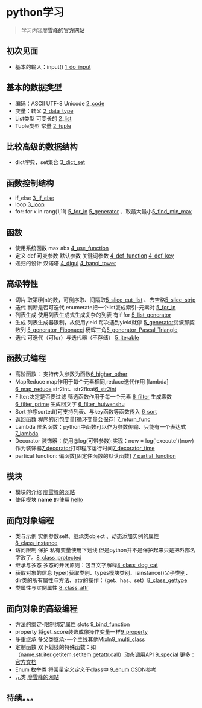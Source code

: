 # python学习
>学习内容[廖雪峰的官方网站](https://www.liaoxuefeng.com/)

## 初次见面
* 基本的输入：input() [1_do_input](https://github.com/scutpaul/skill/blob/master/python/1_do_input.py)


## 基本的数据类型
* 编码：ASCII UTF-8 Unicode [2_code](https://github.com/scutpaul/skill/blob/master/python/2_code.py)
* 变量：转义 [2_data_type](https://github.com/scutpaul/skill/blob/master/python/2_data_type.py)
* List类型 可变长的 [2_list](https://github.com/scutpaul/skill/blob/master/python/2_list.py)
* Tuple类型 常量
[2_tuple](https://github.com/scutpaul/skill/blob/master/python/2_tuple.py)

## 比较高级的数据结构
* dict字典，set集合 [3_dict_set](https://github.com/scutpaul/skill/blob/master/python/3_dict_set.py)


## 函数控制结构
* if_else [3_if_else](https://github.com/scutpaul/skill/blob/master/python/3_if_else.py)
* loop [3_loop](https://github.com/scutpaul/skill/blob/master/python/3_loop.py)
* for: for x in rang(1,11)
[5_for_in](https://github.com/scutpaul/skill/blob/master/python/5_for_in.py)
[5_generator](https://github.com/scutpaul/skill/blob/master/python/5_generator.py)
、取最大最小[5_find_min_max](https://github.com/scutpaul/skill/blob/master/python/5_find_min_max.py)


## 函数
* 使用系统函数 max abs [4_use_function](https://github.com/scutpaul/skill/blob/master/python/4_use_function.py)
* 定义 def 可变参数 默认参数 关键词参数  [4_def_function](https://github.com/scutpaul/skill/blob/master/python/4_def_function.py)
[4_def_key](https://github.com/scutpaul/skill/blob/master/python/4_def_key.py)
* 递归的设计 汉诺塔
[4_digui](https://github.com/scutpaul/skill/blob/master/python/4_digui.py.py)
[4_hanoi_tower](https://github.com/scutpaul/skill/blob/master/python/4_hanoi_tower.py)

## 高级特性
* 切片 取第i到n的数，可倒序取、间隔取[5_slice_cut_list](https://github.com/scutpaul/skill/blob/master/python/5_slice_cut_list.py) 、去空格[5_slice_strip](https://github.com/scutpaul/skill/blob/master/python/5_slice_strip.py)
* 迭代 判断是否可迭代 enumerate把一个list变成索引-元素对 [5_for_in](https://github.com/scutpaul/skill/blob/master/python/5_for_in.py)
* 列表生成 使用列表生成式生成复杂的列表 有if for [5_list_generator](https://github.com/scutpaul/skill/blob/master/python/5_list_generator.py)
* 生成 列表生成器限制，故使用yield 每次遇到yield就停
[5_generator](https://github.com/scutpaul/skill/blob/master/python/5_generator.py)斐波那契数列 [5_generator_Fibonacci](https://github.com/scutpaul/skill/blob/master/python/5_generator_Fibonacci.py)
杨辉三角[5_generator_Pascal_Triangle](https://github.com/scutpaul/skill/blob/master/python/5_generator_Pascal_Triangle.py)
* 迭代 可迭代（可for）与迭代器（不存储） [5_iterable](https://github.com/scutpaul/skill/blob/master/python/5_iterable.py)

## 函数式编程

* 高阶函数： 支持传入参数为函数[6_higher_other](https://github.com/scutpaul/skill/blob/master/python/6_higher_other.py)
* MapReduce map作用于每个元素相同,reduce迭代作用 [lambda] [6_map_reduce](https://github.com/scutpaul/skill/blob/master/python/6_map_reduce.py) str2int、str2float[6_str2int](https://github.com/scutpaul/skill/blob/master/python/6_str2int.py)
* Filter:决定是否要过滤 筛选函数作用于每一个元素 [6_filter](https://github.com/scutpaul/skill/blob/master/python/6_filter.py) 生成素数 [6_filter_prime](https://github.com/scutpaul/skill/blob/master/python/6_filter_prime.py) 生成回文字 [6_filter_huiwenshu](https://github.com/scutpaul/skill/blob/master/python/6_filter_huiwenshu.py)
* Sort 排序sorted()可支持列表、与key函数等函数传入 [6_sort](https://github.com/scutpaul/skill/blob/master/python/6_sort.py)
* 返回函数 程序的闭包变量[循环变量会保存] [7_return_func](https://github.com/scutpaul/skill/blob/master/python/7_return_func.py)
* Lambda 匿名函数：python中函数可以作为参数传输、只能有一个表达式 [7_lambda](https://github.com/scutpaul/skill/blob/master/python/7_lambda.py)
* Decorator 装饰器：使用@log(可带参数):实现：now = log('execute')(now) 作为装饰器[7_decorator](https://github.com/scutpaul/skill/blob/master/python/7_decorator.py)打印程序运行时间[7_decorator_time](https://github.com/scutpaul/skill/blob/master/python/7_decorator_time.py)
* partical function: 偏函数[固定住函数的默认函数] [7_partial_function](https://github.com/scutpaul/skill/blob/master/python/7_partial_function.py)

## 模块
* 模块的介绍 [廖雪峰的网站](https://www.liaoxuefeng.com/wiki/0014316089557264a6b348958f449949df42a6d3a2e542c000/0014318447437605e90206e261744c08630a836851f5183000)
* 使用模块 __name__ 的使用 [hello](https://github.com/scutpaul/skill/blob/master/python/hello.py)

## 面向对象编程
* 类与示例 实例参数self、继承类object 、动态添加实例的属性 [8_class_instance](https://github.com/scutpaul/skill/blob/master/python/8_class_instance.py)
* 访问限制 保护 私有变量使用下划线 但是python并不是保护起来只是把外部名字改了。[8_class_protected](https://github.com/scutpaul/skill/blob/master/python/8_class_protected.py)
* 继承与多态 多态的开闭原则：包含文字解释[8_class_dog_cat](https://github.com/scutpaul/skill/blob/master/python/8_class_dog_cat.py)
* 获取对象的信息 type()获取类别、types模块类别、isinstance()父子类别、dir类的所有属性与方法、attr的操作：（get、has、set）[8_class_gettype](https://github.com/scutpaul/skill/blob/master/python/8_class_gettype.py)
* 类属性与实例属性 [8_class_attr](https://github.com/scutpaul/skill/blob/master/python/8_class_attr.py)

## 面向对象的高级编程
* 方法的绑定-限制绑定属性 slots  [9_bind_function](https://github.com/scutpaul/skill/blob/master/python/9_bind_function.py)
* property 将get_score装饰成像操作变量一样[9_property](https://github.com/scutpaul/skill/blob/master/python/9_property.py)
* 多重继承 多父类继承-一个主线其他MixIn[9_multi_class](https://github.com/scutpaul/skill/blob/master/python/9_multi_class.py)
* 定制函数 双下划线的特殊函数：如（name.str.iter.getitem.setitem.getattr.call）动态调用API [9_special](https://github.com/scutpaul/skill/blob/master/python/9_special.py) 更多：[官方文档](https://docs.python.org/3/reference/datamodel.html#special-method-names)
* Enum 枚举类 将常量定义定义于class中 [9_enum](https://github.com/scutpaul/skill/blob/master/python/9_enum.py) [CSDN参考](http://www.cnblogs.com/ucos/p/5896861.html)
* 元类 [廖雪峰的网站](https://www.liaoxuefeng.com/wiki/0014316089557264a6b348958f449949df42a6d3a2e542c000/0014319106919344c4ef8b1e04c48778bb45796e0335839000)


待续。。。
-----
